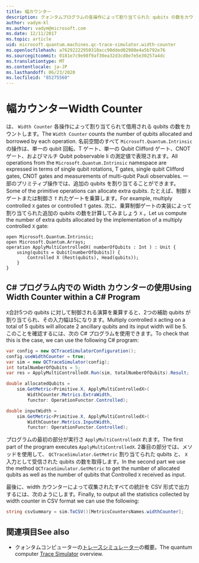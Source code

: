 ```yaml
---
title: 幅カウンター
description: クォンタムプログラムの各操作によって割り当てられた qubits の数をカウントする Microsoft QDK Width カウンターについて説明します。
author: vadym-kl
ms.author: vadym@microsoft.com
ms.date: 12/11/2017
ms.topic: article
uid: microsoft.quantum.machines.qc-trace-simulator.width-counter
ms.openlocfilehash: a76292222950310acc90dded02980e4a5b792e76
ms.sourcegitcommit: 0181e7c9e98f9af30ea32d3cd8e7e5e30257a4dc
ms.translationtype: MT
ms.contentlocale: ja-JP
ms.lasthandoff: 06/23/2020
ms.locfileid: "85275560"
---
```

# <a name="width-counter"></a><span data-ttu-id="4a145-103">幅カウンター</span><span class="sxs-lookup"><span data-stu-id="4a145-103">Width Counter</span></span>

<span data-ttu-id="4a145-104">は、 `Width Counter` 各操作によって割り当てられて借用される qubits の数をカウントします。</span><span class="sxs-lookup"><span data-stu-id="4a145-104">The `Width Counter` counts the number of qubits allocated and borrowed by each operation.</span></span>
<span data-ttu-id="4a145-105">名前空間のすべて `Microsoft.Quantum.Intrinsic` の操作は、単一の qubit 回転、T ゲート、単一の Qubit Clifford ゲート、CNOT ゲート、およびマルチ Qubit pobservable li の測定値で表現されます。</span><span class="sxs-lookup"><span data-stu-id="4a145-105">All operations from the `Microsoft.Quantum.Intrinsic` namespace are expressed in terms of single qubit rotations, T gates, single qubit Clifford gates, CNOT gates and measurements of multi-qubit Pauli observables.</span></span> <span data-ttu-id="4a145-106">一部のプリミティブ操作では、追加の qubits を割り当てることができます。</span><span class="sxs-lookup"><span data-stu-id="4a145-106">Some of the primitive operations can allocate extra qubits.</span></span> <span data-ttu-id="4a145-107">たとえば、制御 `X` ゲートまたは制御さ `T` れたゲートを乗算します。</span><span class="sxs-lookup"><span data-stu-id="4a145-107">For example, multiply controlled `X` gates or controlled `T` gates.</span></span> <span data-ttu-id="4a145-108">次に、乗算制御ゲートの実装によって割り当てられた追加の qubits の数を計算してみましょう `X` 。</span><span class="sxs-lookup"><span data-stu-id="4a145-108">Let us compute the number of extra qubits allocated by the implementation of a multiply controlled `X` gate:</span></span>

```qsharp
open Microsoft.Quantum.Intrinsic;
open Microsoft.Quantum.Arrays;
operation ApplyMultiControlledX( numberOfQubits : Int ) : Unit {
    using(qubits = Qubit[numberOfQubits]) {
        Controlled X (Rest(qubits), Head(qubits));
    } 
}
```

## <a name="using-width-counter-within-a-c-program"></a><span data-ttu-id="4a145-109">C# プログラム内での Width カウンターの使用</span><span class="sxs-lookup"><span data-stu-id="4a145-109">Using Width Counter within a C# Program</span></span>

<span data-ttu-id="4a145-110">`X`合計5つの qubits に対して制御される演算を乗算すると、2つの補助 qubits が割り当てられ、その入力幅は5になります。</span><span class="sxs-lookup"><span data-stu-id="4a145-110">Multiply controlled `X` acting on a total of 5 qubits will allocate 2 ancillary qubits and its input width will be 5.</span></span> <span data-ttu-id="4a145-111">このことを確認するには、次の C# プログラムを使用できます。</span><span class="sxs-lookup"><span data-stu-id="4a145-111">To check that this is the case, we can use the following C# program:</span></span>

```csharp 
var config = new QCTraceSimulatorConfiguration();
config.useWidthCounter = true;
var sim = new QCTraceSimulator(config);
int totalNumberOfQubits = 5;
var res = ApplyMultiControlledX.Run(sim, totalNumberOfQubits).Result;

double allocatedQubits = 
    sim.GetMetric<Primitive.X, ApplyMultiControlledX>(
        WidthCounter.Metrics.ExtraWidth,
        functor: OperationFunctor.Controlled); 

double inputWidth =
    sim.GetMetric<Primitive.X, ApplyMultiControlledX>(
        WidthCounter.Metrics.InputWidth,
        functor: OperationFunctor.Controlled);
```

<span data-ttu-id="4a145-112">プログラムの最初の部分が実行さ `ApplyMultiControlledX` れます。</span><span class="sxs-lookup"><span data-stu-id="4a145-112">The first part of the program executes `ApplyMultiControlledX`.</span></span> <span data-ttu-id="4a145-113">2番目の部分では、メソッドを使用して、 `QCTraceSimulator.GetMetric` 割り当てられた qubits と、 `X` 入力として受信された qubits の数を取得します。</span><span class="sxs-lookup"><span data-stu-id="4a145-113">In the second part we use the method `QCTraceSimulator.GetMetric` to get the number of allocated qubits as well as the number of qubits that Controlled `X` received as input.</span></span> 

<span data-ttu-id="4a145-114">最後に、width カウンターによって収集されたすべての統計を CSV 形式で出力するには、次のようにします。</span><span class="sxs-lookup"><span data-stu-id="4a145-114">Finally, to output all the statistics collected by width counter in CSV format we can use the following:</span></span>
```csharp
string csvSummary = sim.ToCSV()[MetricsCountersNames.widthCounter];
```

## <a name="see-also"></a><span data-ttu-id="4a145-115">関連項目</span><span class="sxs-lookup"><span data-stu-id="4a145-115">See also</span></span> ##

- <span data-ttu-id="4a145-116">クォンタムコンピューターの[トレースシミュレーター](xref:microsoft.quantum.machines.qc-trace-simulator.intro)の概要。</span><span class="sxs-lookup"><span data-stu-id="4a145-116">The quantum computer [Trace Simulator](xref:microsoft.quantum.machines.qc-trace-simulator.intro) overview.</span></span>
